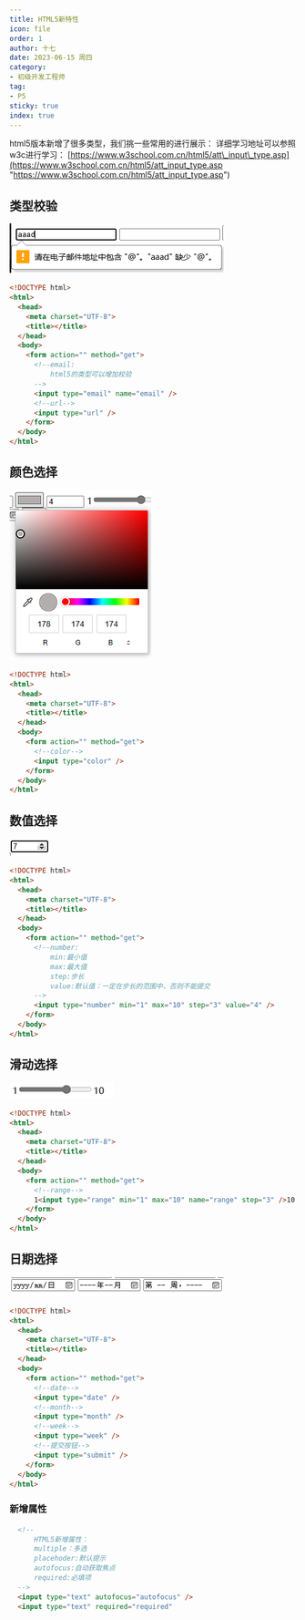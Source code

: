 ```yaml
---
title: HTML5新特性
icon: file
order: 1
author: 十七
date: 2023-06-15 周四
category:
- 初级开发工程师
tag:
- P5
sticky: true
index: true
---
```



html5版本新增了很多类型，我们挑一些常用的进行展示：
详细学习地址可以参照w3c进行学习： [https://www.w3school.com.cn/html5/att\_input\_type.asp](https://www.w3school.com.cn/html5/att_input_type.asp "https://www.w3school.com.cn/html5/att_input_type.asp")

## 类型校验

![](./image/image_GOUPqmktNY.png)

```html
<!DOCTYPE html>
<html>
  <head>
    <meta charset="UTF-8">
    <title></title>
  </head>
  <body>
    <form action="" method="get">
      <!--email:
          html5的类型可以增加校验
      -->
      <input type="email" name="email" />
      <!--url-->
      <input type="url" />
    </form>
  </body>
</html>

```

## 颜色选择

![](./image/image_iLVoOwloSB.png)

```html
<!DOCTYPE html>
<html>
  <head>
    <meta charset="UTF-8">
    <title></title>
  </head>
  <body>
    <form action="" method="get">
      <!--color-->
      <input type="color" />
    </form>
  </body>
</html>

```

## 数值选择

![](./image/image_ipd1ij6_B7.png)

```html
<!DOCTYPE html>
<html>
  <head>
    <meta charset="UTF-8">
    <title></title>
  </head>
  <body>
    <form action="" method="get">
      <!--number:
          min:最小值
          max:最大值
          step:步长
          value:默认值：一定在步长的范围中，否则不能提交
      -->
      <input type="number" min="1" max="10" step="3" value="4" />
    </form>
  </body>
</html>

```

## 滑动选择

![](./image/image_bfwd-daqA2.png)

```html
<!DOCTYPE html>
<html>
  <head>
    <meta charset="UTF-8">
    <title></title>
  </head>
  <body>
    <form action="" method="get">
      <!--range-->
      1<input type="range" min="1" max="10" name="range" step="3" />10
    </form>
  </body>
</html>

```

## 日期选择

![](./image/image_ZnbMfQJITA.png)

```html
<!DOCTYPE html>
<html>
  <head>
    <meta charset="UTF-8">
    <title></title>
  </head>
  <body>
    <form action="" method="get">
      <!--date-->
      <input type="date" />
      <!--month-->
      <input type="month" />
      <!--week-->
      <input type="week" />
      <!--提交按钮-->
      <input type="submit" />
    </form>
  </body>
</html>

```

### 新增属性

```html
  <!--
      HTML5新增属性：
      multiple：多选
      placehoder:默认提示
      autofocus:自动获取焦点
      required:必填项
  -->
  <input type="text" autofocus="autofocus" />
  <input type="text" required="required"
```
